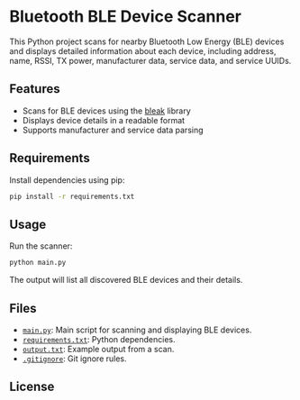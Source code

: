# Bluetooth BLE Device Scanner

This Python project scans for nearby Bluetooth Low Energy (BLE) devices and displays detailed information about each device, including address, name, RSSI, TX power, manufacturer data, service data, and service UUIDs.

## Features

- Scans for BLE devices using the [bleak](https://github.com/hbldh/bleak) library
- Displays device details in a readable format
- Supports manufacturer and service data parsing

## Requirements

Install dependencies using pip:

```sh
pip install -r requirements.txt
```

## Usage

Run the scanner:

```sh
python main.py
```

The output will list all discovered BLE devices and their details.

## Files

- [`main.py`](main.py): Main script for scanning and displaying BLE devices.
- [`requirements.txt`](requirements.txt): Python dependencies.
- [`output.txt`](output.txt): Example output from a scan.
- [`.gitignore`](.gitignore): Git ignore rules.

## License